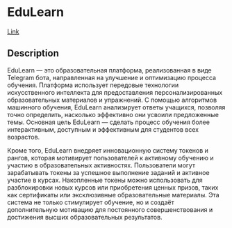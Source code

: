 # EduLearn
[Link](https://t.me/Edu2LearnBot) 

## Description

EduLearn — это образовательная платформа, реализованная в виде Telegram бота, направленная на улучшение и оптимизацию процесса обучения. Платформа использует передовые технологии искусственного интеллекта для предоставления персонализированных образовательных материалов и упражнений. С помощью алгоритмов машинного обучения, EduLearn анализирует ответы учащихся, позволяя точно определить, насколько эффективно они усвоили предложенные темы. Основная цель EduLearn — сделать процесс обучения более интерактивным, доступным и эффективным для студентов всех возрастов.

Кроме того, EduLearn внедряет инновационную систему токенов и рангов, которая мотивирует пользователей к активному обучению и участию в образовательных активностях. Пользователи могут зарабатывать токены за успешное выполнение заданий и активное участие в курсах. Накопленные токены можно использовать для разблокировки новых курсов или приобретения ценных призов, таких как сертификаты или эксклюзивные образовательные материалы. Эта система не только стимулирует обучение, но и создаёт дополнительную мотивацию для постоянного совершенствования и достижения высших образовательных результатов.


